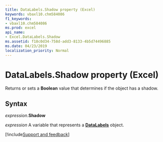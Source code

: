 ```yaml
---
title: DataLabels.Shadow property (Excel)
keywords: vbaxl10.chm584086
f1_keywords:
- vbaxl10.chm584086
ms.prod: excel
api_name:
- Excel.DataLabels.Shadow
ms.assetid: f18c0d34-758d-add3-8133-4b5d74496885
ms.date: 04/23/2019
localization_priority: Normal
---
```



# DataLabels.Shadow property (Excel)

Returns or sets a **Boolean** value that determines if the object has a shadow.


## Syntax

_expression_.**Shadow**

_expression_ A variable that represents a **[DataLabels](Excel.DataLabels(object).md)** object.




[!include[Support and feedback](~/includes/feedback-boilerplate.md)]